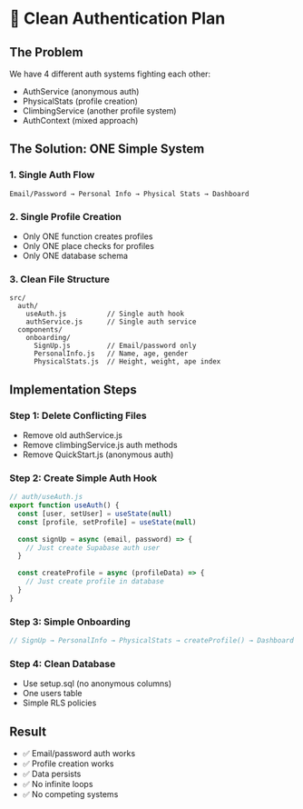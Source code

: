 # 🧹 Clean Authentication Plan

## The Problem
We have 4 different auth systems fighting each other:
- AuthService (anonymous auth)
- PhysicalStats (profile creation)  
- ClimbingService (another profile system)
- AuthContext (mixed approach)

## The Solution: ONE Simple System

### 1. Single Auth Flow
```
Email/Password → Personal Info → Physical Stats → Dashboard
```

### 2. Single Profile Creation
- Only ONE function creates profiles
- Only ONE place checks for profiles
- Only ONE database schema

### 3. Clean File Structure
```
src/
  auth/
    useAuth.js          // Single auth hook
    authService.js      // Single auth service
  components/
    onboarding/
      SignUp.js         // Email/password only
      PersonalInfo.js   // Name, age, gender
      PhysicalStats.js  // Height, weight, ape index
```

## Implementation Steps

### Step 1: Delete Conflicting Files
- Remove old authService.js
- Remove climbingService.js auth methods
- Remove QuickStart.js (anonymous auth)

### Step 2: Create Simple Auth Hook
```javascript
// auth/useAuth.js
export function useAuth() {
  const [user, setUser] = useState(null)
  const [profile, setProfile] = useState(null)
  
  const signUp = async (email, password) => {
    // Just create Supabase auth user
  }
  
  const createProfile = async (profileData) => {
    // Just create profile in database
  }
}
```

### Step 3: Simple Onboarding
```javascript
// SignUp → PersonalInfo → PhysicalStats → createProfile() → Dashboard
```

### Step 4: Clean Database
- Use setup.sql (no anonymous columns)
- One users table
- Simple RLS policies

## Result
- ✅ Email/password auth works
- ✅ Profile creation works  
- ✅ Data persists
- ✅ No infinite loops
- ✅ No competing systems
